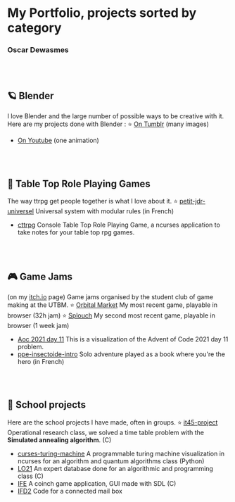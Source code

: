 # My Portfolio, projects sorted by category
### Oscar Dewasmes


<br><br>
## 🪐 **Blender**
I love Blender and the large number of possible ways to be creative with it. Here are my projects done with Blender :
 ⭐ [On Tumblr](https://kalharko.tumblr.com/) (many images)
 - [On Youtube](https://www.youtube.com/channel/UCboGMqJM4QhAgs_mOdBCA3g) (one animation)


<br><br>
## 📝 **Table Top Role Playing Games**
The way ttrpg get people together is what I love about it. 
⭐ [petit-jdr-universel](https://github.com/kalharko/petit-jdr-universel) Universal system with modular rules (in French)
- [cttrpg](https://github.com/kalharko/cttrpg) Console Table Top Role Playing Game, a ncurses application to take notes for your table top rpg games.


<br><br>
## 🎮 **Game Jams**
(on my [itch.io](https://abi-oscar.itch.io/) page) Game jams organised by the student club of game making at the UTBM.
⭐ [Orbital Market](https://abi-oscar.itch.io/orbital-market) My most recent game, playable in browser (32h jam)
⭐ [Splouch](https://abi-oscar.itch.io/splouch) My second most recent game, playable in browser (1 week jam)
- [Aoc 2021 day 11](https://abi-oscar.itch.io/aoc-day-11) This is a visualization of the Advent of Code 2021 day 11 problem.
- [ppe-insectoide-intro](https://abi-oscar.itch.io/ppe-insectoide-intro) Solo adventure played as a book where you're the hero (in French)



<br><br>
## 🎒 **School projects**
Here are the school projects I have made, often in groups.
⭐ [it45-project](https://github.com/kalharko/it45-project) Operational research class, we solved a time table problem with the __Simulated annealing algorithm__. (C)
- [curses-turing-machine](https://github.com/kalharko/cursesTuringMachine) A programmable turing machine visualization in ncurses for an algorithm and quantum algorithms class (Python)
- [LO21](https://github.com/kalharko/projet-LO21) An expert database done for an algorithmic and programming class (C)
- [IFE](https://github.com/AlexisBouligand/The-Belotte-Project) A coinch game application, GUI made with SDL (C)
- [IFD2](https://github.com/louisgiac/projet-ifd2) Code for a connected mail box
